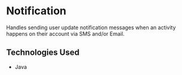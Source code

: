 # Notification
Handles sending user update notification messages when an activity happens on their account via SMS and/or Email.

## Technologies Used
* Java